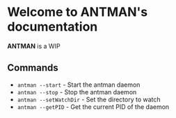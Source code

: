 # Welcome to ANTMAN's documentation

**ANTMAN** is a WIP

## Commands

* `antman --start` - Start the antman daemon
* `antman --stop` - Stop the antman daemon
* `antman --setWatchDir` - Set the directory to watch
* `antman --getPID` - Get the current PID of the daemon
